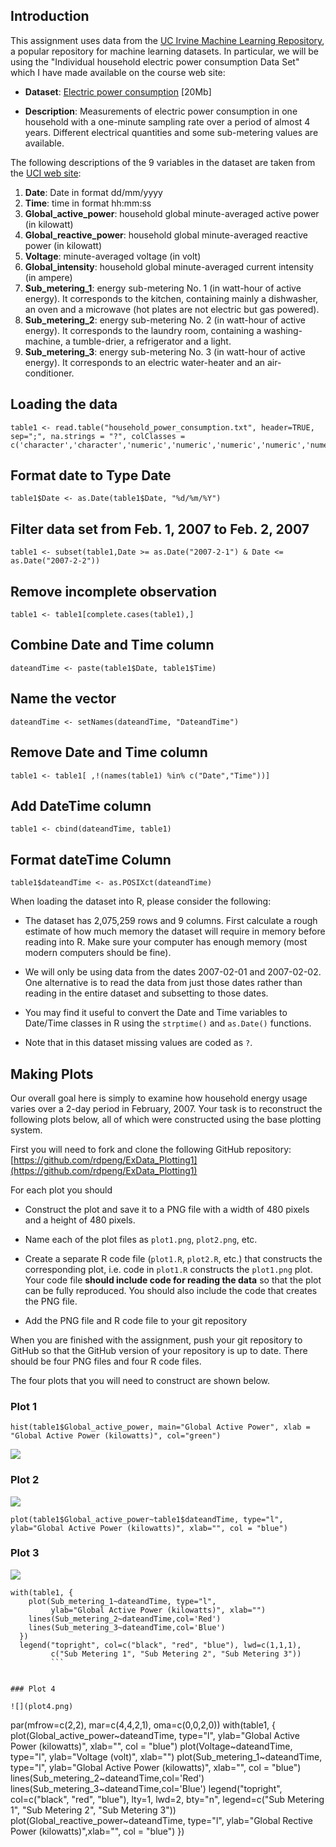 ## Introduction

This assignment uses data from
the <a href="http://archive.ics.uci.edu/ml/">UC Irvine Machine
Learning Repository</a>, a popular repository for machine learning
datasets. In particular, we will be using the "Individual household
electric power consumption Data Set" which I have made available on
the course web site:


* <b>Dataset</b>: <a href="https://d396qusza40orc.cloudfront.net/exdata%2Fdata%2Fhousehold_power_consumption.zip">Electric power consumption</a> [20Mb]

* <b>Description</b>: Measurements of electric power consumption in
one household with a one-minute sampling rate over a period of almost
4 years. Different electrical quantities and some sub-metering values
are available.


The following descriptions of the 9 variables in the dataset are taken
from
the <a href="https://archive.ics.uci.edu/ml/datasets/Individual+household+electric+power+consumption">UCI
web site</a>:

<ol>
<li><b>Date</b>: Date in format dd/mm/yyyy </li>
<li><b>Time</b>: time in format hh:mm:ss </li>
<li><b>Global_active_power</b>: household global minute-averaged active power (in kilowatt) </li>
<li><b>Global_reactive_power</b>: household global minute-averaged reactive power (in kilowatt) </li>
<li><b>Voltage</b>: minute-averaged voltage (in volt) </li>
<li><b>Global_intensity</b>: household global minute-averaged current intensity (in ampere) </li>
<li><b>Sub_metering_1</b>: energy sub-metering No. 1 (in watt-hour of active energy). It corresponds to the kitchen, containing mainly a dishwasher, an oven and a microwave (hot plates are not electric but gas powered). </li>
<li><b>Sub_metering_2</b>: energy sub-metering No. 2 (in watt-hour of active energy). It corresponds to the laundry room, containing a washing-machine, a tumble-drier, a refrigerator and a light. </li>
<li><b>Sub_metering_3</b>: energy sub-metering No. 3 (in watt-hour of active energy). It corresponds to an electric water-heater and an air-conditioner.</li>
</ol>

## Loading the data

```
table1 <- read.table("household_power_consumption.txt", header=TRUE, sep=";", na.strings = "?", colClasses = c('character','character','numeric','numeric','numeric','numeric','numeric','numeric','numeric'))

```

## Format date to Type Date
```
table1$Date <- as.Date(table1$Date, "%d/%m/%Y")
```
  
## Filter data set from Feb. 1, 2007 to Feb. 2, 2007
```
table1 <- subset(table1,Date >= as.Date("2007-2-1") & Date <= as.Date("2007-2-2"))
```
  
## Remove incomplete observation
```
table1 <- table1[complete.cases(table1),]
```

## Combine Date and Time column
```
dateandTime <- paste(table1$Date, table1$Time)
```
  
## Name the vector
```
dateandTime <- setNames(dateandTime, "DateandTime")
```
  
## Remove Date and Time column
```
table1 <- table1[ ,!(names(table1) %in% c("Date","Time"))]
```
  
## Add DateTime column
```
table1 <- cbind(dateandTime, table1)
```
  
## Format dateTime Column
```
table1$dateandTime <- as.POSIXct(dateandTime)
```

When loading the dataset into R, please consider the following:

* The dataset has 2,075,259 rows and 9 columns. First
calculate a rough estimate of how much memory the dataset will require
in memory before reading into R. Make sure your computer has enough
memory (most modern computers should be fine).

* We will only be using data from the dates 2007-02-01 and
2007-02-02. One alternative is to read the data from just those dates
rather than reading in the entire dataset and subsetting to those
dates.

* You may find it useful to convert the Date and Time variables to
Date/Time classes in R using the `strptime()` and `as.Date()`
functions.

* Note that in this dataset missing values are coded as `?`.


## Making Plots

Our overall goal here is simply to examine how household energy usage
varies over a 2-day period in February, 2007. Your task is to
reconstruct the following plots below, all of which were constructed
using the base plotting system.

First you will need to fork and clone the following GitHub repository:
[https://github.com/rdpeng/ExData_Plotting1](https://github.com/rdpeng/ExData_Plotting1)


For each plot you should

* Construct the plot and save it to a PNG file with a width of 480
pixels and a height of 480 pixels.

* Name each of the plot files as `plot1.png`, `plot2.png`, etc.

* Create a separate R code file (`plot1.R`, `plot2.R`, etc.) that
constructs the corresponding plot, i.e. code in `plot1.R` constructs
the `plot1.png` plot. Your code file **should include code for reading
the data** so that the plot can be fully reproduced. You should also
include the code that creates the PNG file.

* Add the PNG file and R code file to your git repository

When you are finished with the assignment, push your git repository to
GitHub so that the GitHub version of your repository is up to
date. There should be four PNG files and four R code files.


The four plots that you will need to construct are shown below. 


### Plot 1

```
hist(table1$Global_active_power, main="Global Active Power", xlab = "Global Active Power (kilowatts)", col="green")
```

![](plot1.png)

### Plot 2

![](plot2.png)

```
plot(table1$Global_active_power~table1$dateandTime, type="l", ylab="Global Active Power (kilowatts)", xlab="", col = "blue")
```

### Plot 3

![](plot3.png)

``` 
with(table1, {
    plot(Sub_metering_1~dateandTime, type="l",
         ylab="Global Active Power (kilowatts)", xlab="")
    lines(Sub_metering_2~dateandTime,col='Red')
    lines(Sub_metering_3~dateandTime,col='Blue')
  })
  legend("topright", col=c("black", "red", "blue"), lwd=c(1,1,1), 
         c("Sub Metering 1", "Sub Metering 2", "Sub Metering 3"))
         ```
        

### Plot 4

![](plot4.png)

 ``` 
 par(mfrow=c(2,2), mar=c(4,4,2,1), oma=c(0,0,2,0))
  with(table1, {
    plot(Global_active_power~dateandTime, type="l", 
         ylab="Global Active Power (kilowatts)", xlab="", col = "blue")
    plot(Voltage~dateandTime, type="l", 
         ylab="Voltage (volt)", xlab="")
    plot(Sub_metering_1~dateandTime, type="l", 
         ylab="Global Active Power (kilowatts)", xlab="", col = "blue")
    lines(Sub_metering_2~dateandTime,col='Red')
    lines(Sub_metering_3~dateandTime,col='Blue')
    legend("topright", col=c("black", "red", "blue"), lty=1, lwd=2, bty="n",
           legend=c("Sub Metering 1", "Sub Metering 2", "Sub Metering 3"))
    plot(Global_reactive_power~dateandTime, type="l", 
         ylab="Global Rective Power (kilowatts)",xlab="", col = "blue")
  })
  
  ```
